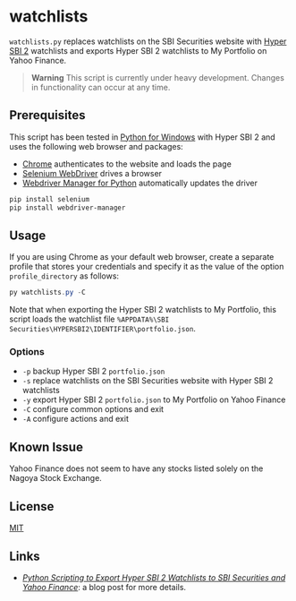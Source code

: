 # watchlists #

<!-- Python script that exports Hyper SBI 2 Watchlists to SBI
Securities and Yahoo Finance -->

<!-- hypersbi2 python chrome selenium webdrivermanager -->

`watchlists.py` replaces watchlists on the SBI Securities website with
[Hyper SBI 2](https://go.sbisec.co.jp/lp/lp_hyper_sbi2_211112.html)
watchlists and exports Hyper SBI 2 watchlists to My Portfolio on Yahoo
Finance.

> **Warning** This script is currently under heavy development.
> Changes in functionality can occur at any time.

## Prerequisites ##

This script has been tested in [Python for
Windows](https://www.python.org/downloads/windows/) with Hyper SBI 2
and uses the following web browser and packages:

  * [Chrome](https://www.google.com/chrome/) authenticates to the
    website and loads the page
  * [Selenium
    WebDriver](https://www.selenium.dev/documentation/webdriver/)
    drives a browser
  * [Webdriver Manager for
    Python](https://github.com/SergeyPirogov/webdriver_manager)
    automatically updates the driver

``` powershell
pip install selenium
pip install webdriver-manager
```

## Usage ##

If you are using Chrome as your default web browser, create a separate
profile that stores your credentials and specify it as the value of
the option `profile_directory` as follows:

``` powershell
py watchlists.py -C
```

Note that when exporting the Hyper SBI 2 watchlists to My Portfolio,
this script loads the watchlist file `%APPDATA%\SBI
Securities\HYPERSBI2\IDENTIFIER\portfolio.json`.

### Options ###

  * `-p` backup Hyper SBI 2 `portfolio.json`
  * `-s` replace watchlists on the SBI Securities website with Hyper
    SBI 2 watchlists
  * `-y` export Hyper SBI 2 `portfolio.json` to My Portfolio on Yahoo
    Finance
  * `-C` configure common options and exit
  * `-A` configure actions and exit

## Known Issue ##

Yahoo Finance does not seem to have any stocks listed solely on the
Nagoya Stock Exchange.

## License ##

[MIT](LICENSE.md)

## Links ##

  * [*Python Scripting to Export Hyper SBI 2 Watchlists to SBI
    Securities and Yahoo Finance*](): a blog post for more details.
